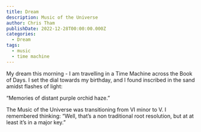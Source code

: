 ```yaml
---
title: Dream
description: Music of the Universe
author: Chris Tham
publishDate: 2022-12-28T00:00:00.000Z
categories:
  - Dream
tags:
  - music
  - time machine
---
```


My dream this morning - I am travelling in a Time Machine across the Book of Days. I set the dial towards my birthday, and I found inscribed in the sand amidst flashes of light:

“Memories of distant purple orchid haze.”

The Music of the Universe was transitioning from VI minor to V. I remembered thinking: “Well, that’s a non traditional root resolution, but at at least it’s in a major key.”
